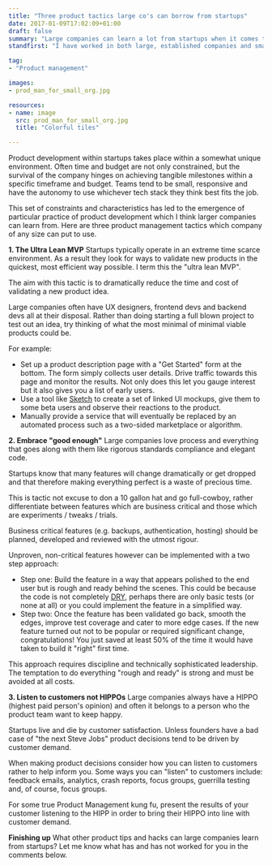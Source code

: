 ```yaml
---
title: "Three product tactics large co's can borrow from startups"
date: 2017-01-09T17:02:09+01:00
draft: false
summary: "Large companies can learn a lot from startups when it comes to product mangement."
standfirst: "I have worked in both large, established companies and small, scrappy startups. Here are three of my favourite product management tactics large companies can learn from startups."

tag: 
- "Product management"

images:
- prod_man_for_small_org.jpg

resources:
- name: image
  src: prod_man_for_small_org.jpg
  title: "Colorful tiles"

---
```

Product development within startups takes place within a somewhat unique environment. Often time and budget are not only constrained, but the survival of the company hinges on achieving tangible milestones within a specific timeframe and budget. Teams tend to be small, responsive and have the autonomy to use whichever tech stack they think best fits the job.

This set of constraints and characteristics has led to the emergence of particular practice of product development which I think larger companies can learn from. Here are three product management tactics which company of any size can put to use.

**1\. The Ultra Lean MVP**
Startups typically operate in an extreme time scarce environment. As a result they look for ways to validate new products in the quickest, most efficient way possible. I term this the "ultra lean MVP".

The aim with this tactic is to dramatically reduce the time and cost of validating a new product idea.

Large companies often have UX designers, frontend devs and backend devs all at their disposal. Rather than doing starting a full blown project to test out an idea, try thinking of what the most minimal of minimal viable products could be.

For example:

*   Set up a product description page with a "Get Started" form at the bottom. The form simply collects user details. Drive traffic towards this page and monitor the results. Not only does this let you gauge interest but it also gives you a list of early users.
*   Use a tool like [Sketch](http://www.sketchapp.com/) to create a set of linked UI mockups, give them to some beta users and observe their reactions to the product.
*   Manually provide a service that will eventually be replaced by an automated process such as a two-sided marketplace or algorithm.

**2\. Embrace "good enough"**
Large companies love process and everything that goes along with them like rigorous standards compliance and elegant code.

Startups know that many features will change dramatically or get dropped and that therefore making everything perfect is a waste of precious time.

This is tactic not excuse to don a 10 gallon hat and go full-cowboy, rather differentiate between features which are business critical and those which are experiments / tweaks / trials. 

Business critical features (e.g. backups, authentication, hosting) should be planned, developed and reviewed with the utmost rigour.

Unproven, non-critical features however can be implemented with a two step approach:

*   Step one: Build the feature in a way that appears polished to the end user but is rough and ready behind the scenes. This could be because the code is not completely [DRY](http://en.wikipedia.org/wiki/Don't_repeat_yourself), perhaps there are only basic tests (or none at all) or you could implement the feature in a simplified way.
*   Step two: Once the feature has been validated go back, smooth the edges, improve test coverage and cater to more edge cases. If the new feature turned out not to be popular or required significant change, congratulations! You just saved at least 50% of the time it would have taken to build it "right" first time.

This approach requires discipline and technically sophisticated leadership. The temptation to do everything "rough and ready" is strong and must be avoided at all costs.

**3\. Listen to customers not HIPPOs**
Large companies always have a HIPPO (highest paid person's opinion) and often it belongs to a person who the product team want to keep happy. 

Startups live and die by customer satisfaction. Unless founders have a bad case of "the next Steve Jobs" product decisions tend to be driven by customer demand.

When making product decisions consider how you can listen to customers rather to help inform you. Some ways you can "listen" to customers include: feedback emails, analytics, crash reports, focus groups, guerrilla testing and, of course, focus groups.

For some true Product Management kung fu, present the results of your customer listening to the HIPP in order to bring their HIPPO into line with customer demand.

**Finishing up**
What other product tips and hacks can large companies learn from startups? Let me know what has and has not worked for you in the comments below.